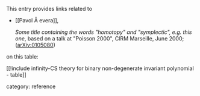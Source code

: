

This entry provides links related to

* [[Pavol Å evera]], 

  _Some title containing the words "homotopy" and "symplectic", e.g. this one_, based on a talk at "Poisson 2000", CIRM Marseille, June 2000; ([arXiv:0105080](http://arxiv.org/abs/math/0105080))

on this table:

[[!include infinity-CS theory for binary non-degenerate invariant polynomial - table]]

category: reference
